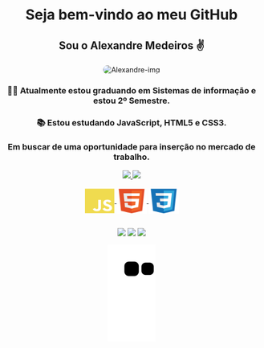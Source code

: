 <div align="center">  <h1> Seja bem-vindo ao meu GitHub </h1> </div>

<div align="center"> <h2> Sou o Alexandre Medeiros ✌️ </h2>  <img align="center" alt="Alexandre-img" height="150" style="border-radius:50px;" src="https://user-images.githubusercontent.com/94659875/173669063-3b05f0c4-6de8-4446-aa0b-5cd1ab0d1015.png">
     </div>
<div align="center"> 
 <h3> 🧑‍🎓 Atualmente estou graduando em Sistemas de informação e estou 2º Semestre. </h3>
</div>
<div align="center">
 <h3> 📚 Estou estudando JavaScript, HTML5 e CSS3. </h3>
</div>
<div align="center"> 
 <h3> Em buscar de uma oportunidade para inserção no mercado de trabalho. </h3>
</div>

<div align="center">
  <a href="https://github.com/AlexandreMSJR">
  <img height="180em" src="https://github-readme-stats.vercel.app/api?username=AlexandreMSJR&show_icons=true&theme=dracula&include_all_commits=true&count_private=true"/>
  <img height="180em" src="https://github-readme-stats.vercel.app/api/top-langs/?username=AlexandreMSJR&layout=compact&langs_count=7&theme=dracula"/>
</div>

<div align="center"><br>
  <img align="center" alt="Alexandre-Js" height="50" width="60" src="https://raw.githubusercontent.com/devicons/devicon/master/icons/javascript/javascript-plain.svg">
  <img align="center" alt="Alexandre-HTML" height="50" width="60" src="https://raw.githubusercontent.com/devicons/devicon/master/icons/html5/html5-original.svg">
  <img align="center" alt="Alexandre-CSS" height="50" width="60" src="https://raw.githubusercontent.com/devicons/devicon/master/icons/css3/css3-original.svg">
</div>

##
 
<div align="center">
  <a href="https://instagram.com/alexandremsjr" target="_blank"><img src="https://img.shields.io/badge/-Instagram-%23E4405F?style=for-the-badge&logo=instagram&logoColor=white" target="_blank"></a>
  <a href = "mailto:alexandremedeirosjunior@gmail.com"><img src="https://img.shields.io/badge/-Gmail-%23333?style=for-the-badge&logo=gmail&logoColor=white" target="_blank"></a>
  <a href="https://www.linkedin.com/in/alexandre-medeiros-dos-santos-junior-83b820a4/" target="_blank"><img src="https://img.shields.io/badge/-LinkedIn-%230077B5?style=for-the-badge&logo=linkedin&logoColor=white" target="_blank"></a> 
  
 ![snake gif](https://github.com/AlexandreMSJR/AlexandreMSJR/blob/output/github-contribution-grid-snake.svg)
  
  </div>
